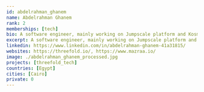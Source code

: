 ```yaml
---
id: abdelrahman_ghanem
name: Abdelrahman Ghanem
rank: 2
memberships: [tech]
bio: A software engineer, mainly working on Jumpscale platform and Kosmos
excerpt: A software engineer, mainly working on Jumpscale platform and Kosmos
linkedin: https://www.linkedin.com/in/abdelrahman-ghanem-41a31815/
websites: https://threefold.io/, https://www.mazraa.io/
image: ./abdelrahman_ghanem_processed.jpg
projects: [threefold_tech]
countries: [Egypt]
cities: [Cairo]
private: 0
---
```

